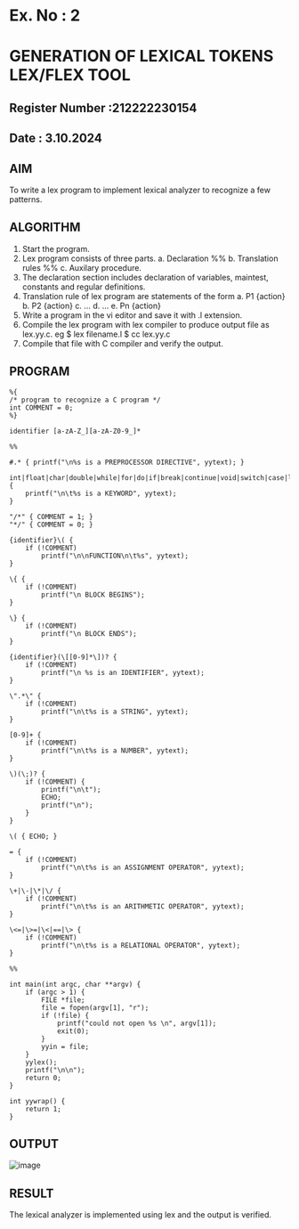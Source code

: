 # Ex. No : 2	
# GENERATION OF LEXICAL TOKENS LEX/FLEX TOOL
## Register Number :212222230154
## Date : 3.10.2024

## AIM   
To write a lex program to implement lexical analyzer to recognize a few patterns.

## ALGORITHM
1.	Start the program.
2.	Lex program consists of three parts.
    a.	Declaration %%
    b.	Translation rules %%
    c.	Auxilary procedure.
3.	The declaration section includes declaration of variables, maintest, constants and regular definitions.
4.	Translation rule of lex program are statements of the form
    a.	P1 {action}
    b.	P2 {action}
    c.	…
    d.	…
    e.	Pn {action}
5.	Write a program in the vi editor and save it with .l extension.
6.	Compile the lex program with lex compiler to produce output file as lex.yy.c. eg $ lex filename.l $ cc lex.yy.c
7.	Compile that file with C compiler and verify the output.

## PROGRAM
```
%{
/* program to recognize a C program */
int COMMENT = 0;
%}

identifier [a-zA-Z_][a-zA-Z0-9_]*

%%

#.* { printf("\n%s is a PREPROCESSOR DIRECTIVE", yytext); }

int|float|char|double|while|for|do|if|break|continue|void|switch|case|long|struct|const|typedef|return|else|goto { 
    printf("\n\t%s is a KEYWORD", yytext); 
}

"/*" { COMMENT = 1; }
"*/" { COMMENT = 0; }

{identifier}\( { 
    if (!COMMENT) 
        printf("\n\nFUNCTION\n\t%s", yytext); 
}

\{ { 
    if (!COMMENT) 
        printf("\n BLOCK BEGINS"); 
}

\} { 
    if (!COMMENT) 
        printf("\n BLOCK ENDS"); 
}

{identifier}(\[[0-9]*\])? { 
    if (!COMMENT) 
        printf("\n %s is an IDENTIFIER", yytext); 
}

\".*\" { 
    if (!COMMENT) 
        printf("\n\t%s is a STRING", yytext); 
}

[0-9]+ { 
    if (!COMMENT) 
        printf("\n\t%s is a NUMBER", yytext); 
}

\)(\;)? { 
    if (!COMMENT) { 
        printf("\n\t"); 
        ECHO; 
        printf("\n"); 
    }
}

\( { ECHO; }

= { 
    if (!COMMENT) 
        printf("\n\t%s is an ASSIGNMENT OPERATOR", yytext); 
}

\+|\-|\*|\/ { 
    if (!COMMENT) 
        printf("\n\t%s is an ARITHMETIC OPERATOR", yytext); 
}

\<=|\>=|\<|==|\> { 
    if (!COMMENT) 
        printf("\n\t%s is a RELATIONAL OPERATOR", yytext); 
}

%%

int main(int argc, char **argv) {
    if (argc > 1) {
        FILE *file;
        file = fopen(argv[1], "r"); 
        if (!file) {
            printf("could not open %s \n", argv[1]); 
            exit(0);
        }
        yyin = file;
    }
    yylex();
    printf("\n\n");
    return 0;
}

int yywrap() { 
    return 1; 
}
```

## OUTPUT 
![image](https://github.com/user-attachments/assets/145d6b96-c1a0-4c5a-a28f-0143be835f25)

## RESULT
The lexical analyzer is implemented using lex and the output is verified.
